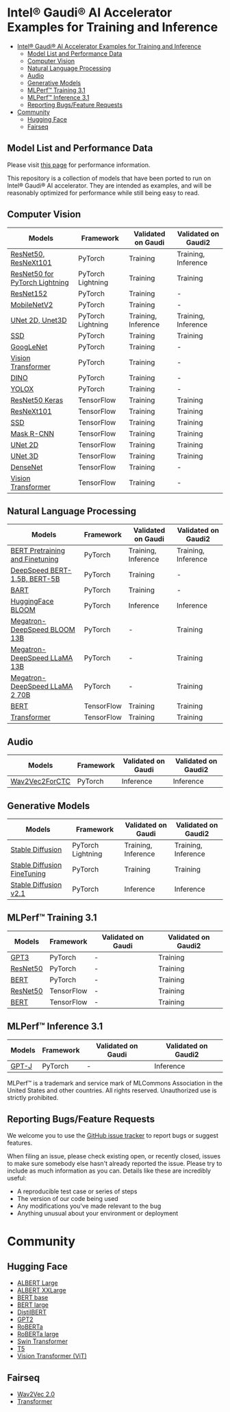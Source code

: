 # Intel® Gaudi® AI Accelerator Examples for Training and Inference

- [Intel® Gaudi® AI Accelerator Examples for Training and Inference](#intel-gaudi-ai-accelerator-examples-for-training-and-inference)
  - [Model List and Performance Data](#model-list-and-performance-data)
  - [Computer Vision](#computer-vision)
  - [Natural Language Processing](#natural-language-processing)
  - [Audio](#audio)
  - [Generative Models](#generative-models)
  - [MLPerf™ Training 3.1](#mlperf-training-31)
  - [MLPerf™ Inference 3.1](#mlperf-inference-31)
  - [Reporting Bugs/Feature Requests](#reporting-bugsfeature-requests)
- [Community](#community)
  - [Hugging Face](#hugging-face)
  - [Fairseq](#fairseq)

## Model List and Performance Data

Please visit [this page](https://developer.habana.ai/resources/habana-training-models/#performance) for performance information.

This repository is a collection of models that have been ported to run on Intel®️ Gaudi®️ AI accelerator. They are intended as examples, and will be reasonably optimized for performance while still being easy to read.

## Computer Vision
| Models                                                                             | Framework         | Validated on Gaudi  | Validated on Gaudi2 |
| ---------------------------------------------------------------------------------- | ----------------- | ------------------- | ------------------- |
| [ResNet50, ResNeXt101](PyTorch/computer_vision/classification/torchvision)         | PyTorch           | Training            | Training, Inference |
| [ResNet50 for PyTorch Lightning](PyTorch/computer_vision/classification/lightning) | PyTorch Lightning | Training            | Training            |
| [ResNet152](PyTorch/computer_vision/classification/torchvision)                    | PyTorch           | Training            | -                   |
| [MobileNetV2](PyTorch/computer_vision/classification/torchvision)                  | PyTorch           | Training            | -                   |
| [UNet 2D, Unet3D](PyTorch/computer_vision/segmentation/Unet)                       | PyTorch Lightning | Training, Inference | Training, Inference |
| [SSD](PyTorch/computer_vision/detection/mlcommons/SSD/ssd)                         | PyTorch           | Training            | Training            |
| [GoogLeNet](PyTorch/computer_vision/classification/torchvision)                    | PyTorch           | Training            | -                   |
| [Vision Transformer](PyTorch/computer_vision/classification/ViT)                   | PyTorch           | Training            | -                   |
| [DINO](PyTorch/computer_vision/classification/dino)                                | PyTorch           | Training            | -                   |
| [YOLOX](PyTorch/computer_vision/detection/yolox)                                   | PyTorch           | Training            | -                   |
| [ResNet50 Keras](TensorFlow/computer_vision/Resnets/resnet_keras)                  | TensorFlow        | Training            | Training            |
| [ResNeXt101](TensorFlow/computer_vision/Resnets/ResNeXt)                           | TensorFlow        | Training            | Training            |
| [SSD](TensorFlow/computer_vision/SSD_ResNet34)                                     | TensorFlow        | Training            | Training            |
| [Mask R-CNN](TensorFlow/computer_vision/maskrcnn)                                  | TensorFlow        | Training            | Training            |
| [UNet 2D](TensorFlow/computer_vision/Unet2D)                                       | TensorFlow        | Training            | Training            |
| [UNet 3D](TensorFlow/computer_vision/UNet3D)                                       | TensorFlow        | Training            | Training            |
| [DenseNet](TensorFlow/computer_vision/densenet)                                    | TensorFlow        | Training            | -                   |
| [Vision Transformer](TensorFlow/computer_vision/VisionTransformer)                 | TensorFlow        | Training            | -                   |

## Natural Language Processing
| Models                                                                             | Framework  | Validated on Gaudi  | Validated on Gaudi2 |
|------------------------------------------------------------------------------------| ---------- | ------------------- | ------------------- |
| [BERT Pretraining and Finetuning](PyTorch/nlp/bert)                                | PyTorch    | Training, Inference | Training, Inference |
| [DeepSpeed BERT-1.5B, BERT-5B](PyTorch/nlp/DeepSpeedExamples/deepspeed-bert)       | PyTorch    | Training            | -                   |
| [BART](PyTorch/nlp/BART/simpletransformers)                                        | PyTorch    | Training            | -                   |
| [HuggingFace BLOOM](PyTorch/nlp/bloom)                                             | PyTorch    | Inference           | Inference           |
| [Megatron-DeepSpeed BLOOM 13B](PyTorch/nlp/DeepSpeedExamples/Megatron-DeepSpeed)   | PyTorch    | -                   | Training            |
| [Megatron-DeepSpeed LLaMA 13B](PyTorch/nlp/DeepSpeedExamples/Megatron-DeepSpeed)   | PyTorch    | -                   | Training            |
| [Megatron-DeepSpeed LLaMA 2 70B](PyTorch/nlp/DeepSpeedExamples/Megatron-DeepSpeed) | PyTorch    | -                   | Training            |
| [BERT](TensorFlow/nlp/bert)                                                        | TensorFlow | Training            | Training            |
| [Transformer](TensorFlow/nlp/transformer)                                          | TensorFlow | Training            | Training            |


## Audio
| Models                                             | Framework | Validated on Gaudi | Validated on Gaudi2 |
| -------------------------------------------------- | --------- | ------------------ | ------------------- |
| [Wav2Vec2ForCTC](PyTorch/audio/wav2vec2/inference) | PyTorch   | Inference          | Inference           |

## Generative Models
| Models                                                                               | Framework         | Validated on Gaudi  | Validated on Gaudi2 |
| ------------------------------------------------------------------------------------ | ----------------- | ------------------- | ------------------- |
| [Stable Diffusion](PyTorch/generative_models/stable-diffusion)                       | PyTorch Lightning | Training, Inference | Training, Inference |
| [Stable Diffusion FineTuning](PyTorch/generative_models/stable-diffusion-finetuning) | PyTorch           | Training            | Training            |
| [Stable Diffusion v2.1](PyTorch/generative_models/stable-diffusion-v-2-1)            | PyTorch           | Inference           | Inference           |

## MLPerf&trade; Training 3.1
| Models                                  | Framework  | Validated on Gaudi | Validated on Gaudi2 |
| --------------------------------------- | ---------- | ------------------ | ------------------- |
| [GPT3](MLPERF3.1/Training/benchmarks)     | PyTorch    | -                | Training            |
| [ResNet50](MLPERF3.1/Training/benchmarks) | PyTorch    | -                | Training            |
| [BERT](MLPERF3.1/Training/benchmarks)     | PyTorch    | -                | Training            |
| [ResNet50](MLPERF3.1/Training/benchmarks) | TensorFlow | -                | Training            |
| [BERT](MLPERF3.1/Training/benchmarks)     | TensorFlow | -                | Training            |

## MLPerf&trade; Inference 3.1
| Models                                  | Framework  | Validated on Gaudi | Validated on Gaudi2 |
| --------------------------------------- | ---------- | ------------------ | ------------------- |
| [GPT-J](MLPERF3.1/Inference/code/gpt-j) | PyTorch    | -                  | Inference           |

MLPerf™ is a trademark and service mark of MLCommons Association in the United States and other countries. All rights reserved. Unauthorized use is strictly prohibited.

## Reporting Bugs/Feature Requests

We welcome you to use the [GitHub issue tracker](https://github.com/HabanaAI/Model-References/issues) to report bugs or suggest features.

When filing an issue, please check existing open, or recently closed, issues to make sure somebody else hasn't already
reported the issue. Please try to include as much information as you can. Details like these are incredibly useful:

* A reproducible test case or series of steps
* The version of our code being used
* Any modifications you've made relevant to the bug
* Anything unusual about your environment or deployment

# Community
## Hugging Face
* [ALBERT Large](https://huggingface.co/Habana/albert-large-v2)
* [ALBERT XXLarge](https://huggingface.co/Habana/albert-xxlarge-v1)
* [BERT base](https://huggingface.co/Habana/bert-base-uncased)
* [BERT large](https://huggingface.co/Habana/bert-large-uncased-whole-word-masking)
* [DistilBERT](https://huggingface.co/Habana/distilbert-base-uncased)
* [GPT2](https://huggingface.co/Habana/gpt2)
* [RoBERTa](https://huggingface.co/Habana/roberta-base)
* [RoBERTa large](https://huggingface.co/Habana/roberta-large)
* [Swin Transformer](https://huggingface.co/Habana/swin)
* [T5](https://huggingface.co/Habana/t5)
* [Vision Transformer (ViT)](https://huggingface.co/Habana/vit)
## Fairseq
* [Wav2Vec 2.0](https://github.com/HabanaAI/fairseq)
* [Transformer](https://github.com/HabanaAI/fairseq)
